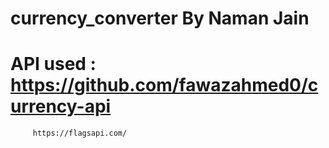 # currency_converter By Naman Jain
# API used : https://github.com/fawazahmed0/currency-api
	     https://flagsapi.com/


